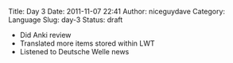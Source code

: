 Title: Day 3
Date: 2011-11-07 22:41
Author: niceguydave
Category: Language
Slug: day-3
Status: draft

-   Did Anki review
-   Translated more items stored within LWT
-   Listened to Deutsche Welle news


